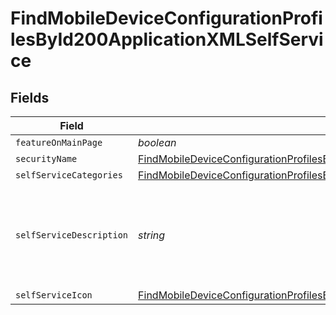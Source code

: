 # FindMobileDeviceConfigurationProfilesById200ApplicationXMLSelfService


## Fields

| Field                                                                                                                                                                                                                 | Type                                                                                                                                                                                                                  | Required                                                                                                                                                                                                              | Description                                                                                                                                                                                                           | Example                                                                                                                                                                                                               |
| --------------------------------------------------------------------------------------------------------------------------------------------------------------------------------------------------------------------- | --------------------------------------------------------------------------------------------------------------------------------------------------------------------------------------------------------------------- | --------------------------------------------------------------------------------------------------------------------------------------------------------------------------------------------------------------------- | --------------------------------------------------------------------------------------------------------------------------------------------------------------------------------------------------------------------- | --------------------------------------------------------------------------------------------------------------------------------------------------------------------------------------------------------------------- |
| `featureOnMainPage`                                                                                                                                                                                                   | *boolean*                                                                                                                                                                                                             | :heavy_minus_sign:                                                                                                                                                                                                    | N/A                                                                                                                                                                                                                   |                                                                                                                                                                                                                       |
| `securityName`                                                                                                                                                                                                        | [FindMobileDeviceConfigurationProfilesById200ApplicationXMLSelfServiceSecurityName](../../models/operations/findmobiledeviceconfigurationprofilesbyid200applicationxmlselfservicesecurityname.md)                     | :heavy_minus_sign:                                                                                                                                                                                                    | N/A                                                                                                                                                                                                                   |                                                                                                                                                                                                                       |
| `selfServiceCategories`                                                                                                                                                                                               | [FindMobileDeviceConfigurationProfilesById200ApplicationXMLSelfServiceSelfServiceCategories](../../models/operations/findmobiledeviceconfigurationprofilesbyid200applicationxmlselfserviceselfservicecategories.md)[] | :heavy_minus_sign:                                                                                                                                                                                                    | N/A                                                                                                                                                                                                                   |                                                                                                                                                                                                                       |
| `selfServiceDescription`                                                                                                                                                                                              | *string*                                                                                                                                                                                                              | :heavy_minus_sign:                                                                                                                                                                                                    | N/A                                                                                                                                                                                                                   | Install this profile to access resources on the corporate network                                                                                                                                                     |
| `selfServiceIcon`                                                                                                                                                                                                     | [FindMobileDeviceConfigurationProfilesById200ApplicationXMLSelfServiceSelfServiceIcon](../../models/operations/findmobiledeviceconfigurationprofilesbyid200applicationxmlselfserviceselfserviceicon.md)               | :heavy_minus_sign:                                                                                                                                                                                                    | N/A                                                                                                                                                                                                                   |                                                                                                                                                                                                                       |
